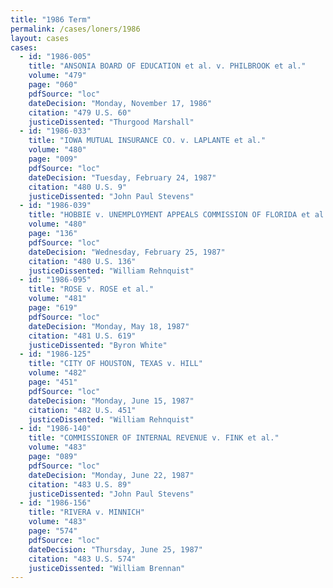 ```yaml
---
title: "1986 Term"
permalink: /cases/loners/1986
layout: cases
cases:
  - id: "1986-005"
    title: "ANSONIA BOARD OF EDUCATION et al. v. PHILBROOK et al."
    volume: "479"
    page: "060"
    pdfSource: "loc"
    dateDecision: "Monday, November 17, 1986"
    citation: "479 U.S. 60"
    justiceDissented: "Thurgood Marshall"
  - id: "1986-033"
    title: "IOWA MUTUAL INSURANCE CO. v. LAPLANTE et al."
    volume: "480"
    page: "009"
    pdfSource: "loc"
    dateDecision: "Tuesday, February 24, 1987"
    citation: "480 U.S. 9"
    justiceDissented: "John Paul Stevens"
  - id: "1986-039"
    title: "HOBBIE v. UNEMPLOYMENT APPEALS COMMISSION OF FLORIDA et al."
    volume: "480"
    page: "136"
    pdfSource: "loc"
    dateDecision: "Wednesday, February 25, 1987"
    citation: "480 U.S. 136"
    justiceDissented: "William Rehnquist"
  - id: "1986-095"
    title: "ROSE v. ROSE et al."
    volume: "481"
    page: "619"
    pdfSource: "loc"
    dateDecision: "Monday, May 18, 1987"
    citation: "481 U.S. 619"
    justiceDissented: "Byron White"
  - id: "1986-125"
    title: "CITY OF HOUSTON, TEXAS v. HILL"
    volume: "482"
    page: "451"
    pdfSource: "loc"
    dateDecision: "Monday, June 15, 1987"
    citation: "482 U.S. 451"
    justiceDissented: "William Rehnquist"
  - id: "1986-140"
    title: "COMMISSIONER OF INTERNAL REVENUE v. FINK et al."
    volume: "483"
    page: "089"
    pdfSource: "loc"
    dateDecision: "Monday, June 22, 1987"
    citation: "483 U.S. 89"
    justiceDissented: "John Paul Stevens"
  - id: "1986-156"
    title: "RIVERA v. MINNICH"
    volume: "483"
    page: "574"
    pdfSource: "loc"
    dateDecision: "Thursday, June 25, 1987"
    citation: "483 U.S. 574"
    justiceDissented: "William Brennan"
---
```

